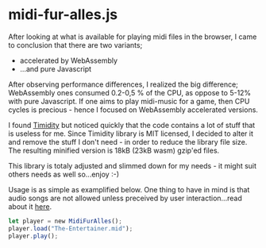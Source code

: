 # midi-fur-alles.js
After looking at what is available for playing midi files in the browser, I came to conclusion that there are two variants;
* accelerated by WebAssembly
* ...and pure Javascript

After observing performance differences, I realized the big difference; WebAssembly ones consumed 0.2-0,5 % of the CPU, as oppose to 5-12% with pure Javascript. If one aims to play midi-music for a game, then CPU cycles is precious - hence I focused on WebAssembly accelerated versions.

I found [Timidity](https://github.com/feross/timidity) but noticed quickly that the code contains a lot of stuff that is useless for me. Since Timidity library is MIT licensed, I decided to alter it and remove the stuff I don't need - in order to reduce the library file size. The resulting minified version is 18kB (23kB wasm) gzip'ed files.

This library is totaly adjusted and slimmed down for my needs - it might suit others needs as well so...enjoy :-)

Usage is as simple as examplified below. One thing to have in mind is that audio songs are not allowed unless preceived by user interaction...read about it [here](https://developers.google.com/web/updates/2017/09/autoplay-policy-changes).
```js
let player = new MidiFurAlles();
player.load("The-Entertainer.mid");
player.play();
```
